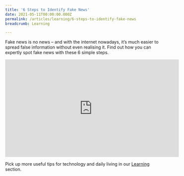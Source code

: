 ```yaml
---
title: '6 Steps to Identify Fake News'
date: 2021-05-11T00:00:00.000Z
permalink: /articles/learning/6-steps-to-identify-fake-news
breadcrumb: Learning

---
```


Fake news is no news – and with the internet nowadays, it’s much easier to spread false information without even realising it. Find out how you can expertly spot fake news with these 6 simple steps.

<iframe width="560" height="315" src="https://www.youtube.com/embed/KzQtkq3uhMA?rel=0" frameborder="0" allow="accelerometer; autoplay; clipboard-write; encrypted-media; gyroscope; picture-in-picture" allowfullscreen></iframe>

Pick up more useful tips for technology and daily living in our [Learning](../../articles/learning/) section.
